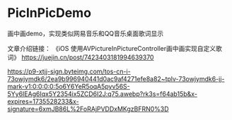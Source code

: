 # PicInPicDemo
画中画demo，实现类似网易音乐和QQ音乐桌面歌词显示

文章介绍链接：
《iOS 使用AVPictureInPictureController画中画实现自定义歌词》
https://juejin.cn/post/7423403181994639370

https://p9-xtjj-sign.byteimg.com/tos-cn-i-73owjymdk6/2ea9b996940441d0ac9af4271efe8a82~tplv-73owjymdk6-jj-mark-v1:0:0:0:0:5o6Y6YeR5oqA5pyv56S-5Yy6IEAg6Iqx5Y2354ix5ZCD6I2J:q75.awebp?rk3s=f64ab15b&x-expires=1735528233&x-signature=6xmJB86L%2FoRAjPVDDxMKgzBFRN0%3D
